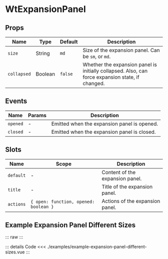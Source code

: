 <script setup>
</script>

# WtExpansionPanel

## Props

| Name        | Type    | Default | Description                                                                                      |
| ----------- | ------- | ------- | ------------------------------------------------------------------------------------------------ |
| `size`      | String  | `md`    | Size of the expansion panel. Can be `sm`, or `md`.                                               |
| `collapsed` | Boolean | `false` | Whether the expansion panel is initially collapsed. Also, can force expansion state, if changed. |

## Events

| Name     | Params | Description                                 |
| -------- | ------ | ------------------------------------------- |
| `opened` | -      | Emitted when the expansion panel is opened. |
| `closed` | -      | Emitted when the expansion panel is closed. |

## Slots

| Name      | Scope                                 | Description                     |
| --------- | ------------------------------------- | ------------------------------- |
| `default` | -                                     | Content of the expansion panel. |
| `title`   | -                                     | Title of the expansion panel.   |
| `actions` | `{ open: function, opened: boolean }` | Actions of the expansion panel. |

## Example Expansion Panel Different Sizes

::: raw
<ExampleExpansionPanelDifferentSizes/>
:::

::: details Code
<<< ./examples/example-expansion-panel-different-sizes.vue
:::
